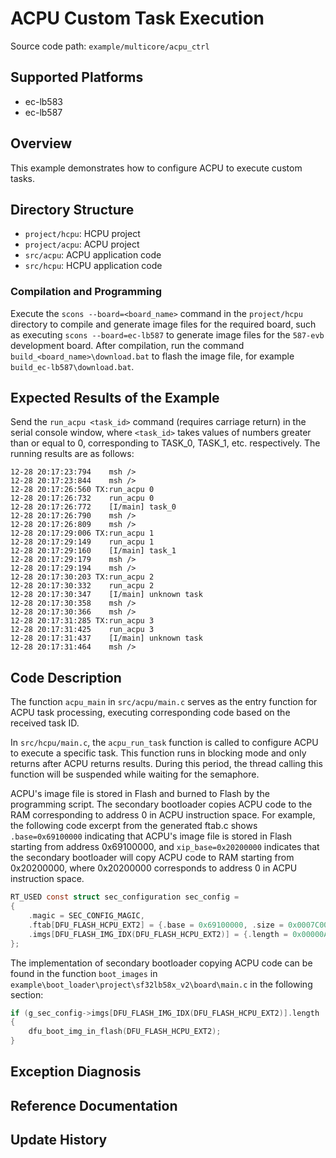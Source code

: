 ﻿# ACPU Custom Task Execution
Source code path: `example/multicore/acpu_ctrl`
## Supported Platforms
<!-- Which boards and chip platforms are supported -->
+ ec-lb583
+ ec-lb587

## Overview
<!-- Example introduction -->
This example demonstrates how to configure ACPU to execute custom tasks.

## Directory Structure
- `project/hcpu`: HCPU project
- `project/acpu`: ACPU project
- `src/acpu`: ACPU application code
- `src/hcpu`: HCPU application code

### Compilation and Programming
Execute the `scons --board=<board_name>` command in the `project/hcpu` directory to compile and generate image files for the required board, such as executing `scons --board=ec-lb587` to generate image files for the `587-evb` development board. After compilation, run the command `build_<board_name>\download.bat` to flash the image file, for example `build_ec-lb587\download.bat`.

## Expected Results of the Example

Send the `run_acpu <task_id>` command (requires carriage return) in the serial console window, where `<task_id>` takes values of numbers greater than or equal to 0, corresponding to TASK_0, TASK_1, etc. respectively. The running results are as follows:
```
12-28 20:17:23:794    msh />
12-28 20:17:23:844    msh />
12-28 20:17:26:560 TX:run_acpu 0
12-28 20:17:26:732    run_acpu 0
12-28 20:17:26:772    [I/main] task_0
12-28 20:17:26:790    msh />
12-28 20:17:26:809    msh />
12-28 20:17:29:006 TX:run_acpu 1
12-28 20:17:29:149    run_acpu 1
12-28 20:17:29:160    [I/main] task_1
12-28 20:17:29:179    msh />
12-28 20:17:29:194    msh />
12-28 20:17:30:203 TX:run_acpu 2
12-28 20:17:30:332    run_acpu 2
12-28 20:17:30:347    [I/main] unknown task
12-28 20:17:30:358    msh />
12-28 20:17:30:366    msh />
12-28 20:17:31:285 TX:run_acpu 3
12-28 20:17:31:425    run_acpu 3
12-28 20:17:31:437    [I/main] unknown task
12-28 20:17:31:464    msh />
```

## Code Description
The function `acpu_main` in `src/acpu/main.c` serves as the entry function for ACPU task processing, executing corresponding code based on the received task ID.

In `src/hcpu/main.c`, the `acpu_run_task` function is called to configure ACPU to execute a specific task. This function runs in blocking mode and only returns after ACPU returns results. During this period, the thread calling this function will be suspended while waiting for the semaphore.

ACPU's image file is stored in Flash and burned to Flash by the programming script. The secondary bootloader copies ACPU code to the RAM corresponding to address 0 in ACPU instruction space.
For example, the following code excerpt from the generated ftab.c shows `.base=0x69100000` indicating that ACPU's image file is stored in Flash starting from address 0x69100000, and `xip_base=0x20200000` indicates that the secondary bootloader will copy ACPU code to RAM starting from 0x20200000, where 0x20200000 corresponds to address 0 in ACPU instruction space.

```c
RT_USED const struct sec_configuration sec_config =
{
    .magic = SEC_CONFIG_MAGIC,
    .ftab[DFU_FLASH_HCPU_EXT2] = {.base = 0x69100000, .size = 0x0007C000,  .xip_base = 0x20200000, .flags = 0},
    .imgs[DFU_FLASH_IMG_IDX(DFU_FLASH_HCPU_EXT2)] = {.length = 0x00000AE4, .blksize = 512, .flags = DFU_FLAG_AUTO},
};
```

The implementation of secondary bootloader copying ACPU code can be found in the function `boot_images` in `example\boot_loader\project\sf32lb58x_v2\board\main.c` in the following section:
```c
if (g_sec_config->imgs[DFU_FLASH_IMG_IDX(DFU_FLASH_HCPU_EXT2)].length != FLASH_UNINIT_32)
{
    dfu_boot_img_in_flash(DFU_FLASH_HCPU_EXT2);
}
```

## Exception Diagnosis

## Reference Documentation

## Update History